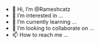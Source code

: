 - 👋 Hi, I’m @Rameshcatz
- 👀 I’m interested in ...
- 🌱 I’m currently learning ...
- 💞️ I’m looking to collaborate on ...
- 📫 How to reach me ...

<!---
Rameshcatz/Rameshcatz is a ✨ special ✨ repository because its `README.md` (this file) appears on your GitHub profile.
You can click the Preview link to take a look at your changes.
--->
